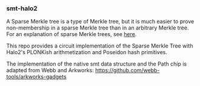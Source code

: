 ### smt-halo2

A Sparse Merkle tree is a type of Merkle tree, but it is much easier to
prove non-membership in a sparse Merkle tree than in an arbitrary Merkle
tree. For an explanation of sparse Merkle trees, see [here](<https://medium.com/@kelvinfichter/whats-a-sparse-merkle-tree-acda70aeb837>).

This repo provides a circuit implementation of the Sparse Merkle Tree with
Halo2's PLONKish arithmetization and Poseidon hash primitives.

The implementation of the native smt data structure and the Path chip is
adapted from Webb and Arkworks: https://github.com/webb-tools/arkworks-gadgets
